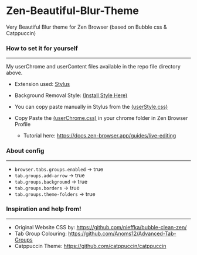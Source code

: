 # Zen-Beautiful-Blur-Theme
Very Beautiful Blur theme for Zen Browser (based on Bubble css &amp; Catppuccin)

### How to set it for yourself
---
My userChrome and userContent files available in the repo file directory above.

- Extension used: [Stylus](https://addons.mozilla.org/en-US/firefox/addon/styl-us/)

- Background Removal Style: [(Install Style Here)](https://userstyles.world/style/20088/zen-browser-background-removal-theme)

- You can copy paste manually in Stylus from the [(userStyle.css)](https://github.com/ShauryaKesarwani/Zen-Beautiful-Blur-Theme/blob/main/userStyle.css)

- Copy Paste the [(userChrome.css)](https://github.com/ShauryaKesarwani/Zen-Beautiful-Blur-Theme/blob/main/userChrome.css) in your chrome folder in Zen Browser Profile

  - Tutorial here: https://docs.zen-browser.app/guides/live-editing

### About config
---
- `browser.tabs.groups.enabled` -> true
- `tab.groups.add-arrow` ->	true	
- `tab.groups.background`	-> true	
- `tab.groups.borders` ->	true
- `tab.groups.theme-folders` ->	true

### Inspiration and help from!
---
- Original Website CSS by: https://github.com/nieffka/bubble-clean-zen/
- Tab Group Colouring: https://github.com/Anoms12/Advanced-Tab-Groups
- Catppuccin Theme: https://github.com/catppuccin/catppuccin
